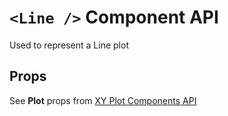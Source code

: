 # `<Line />` Component API

Used to represent a Line plot

## Props

See **Plot** props from [XY Plot Components API](XYPlot.md)
